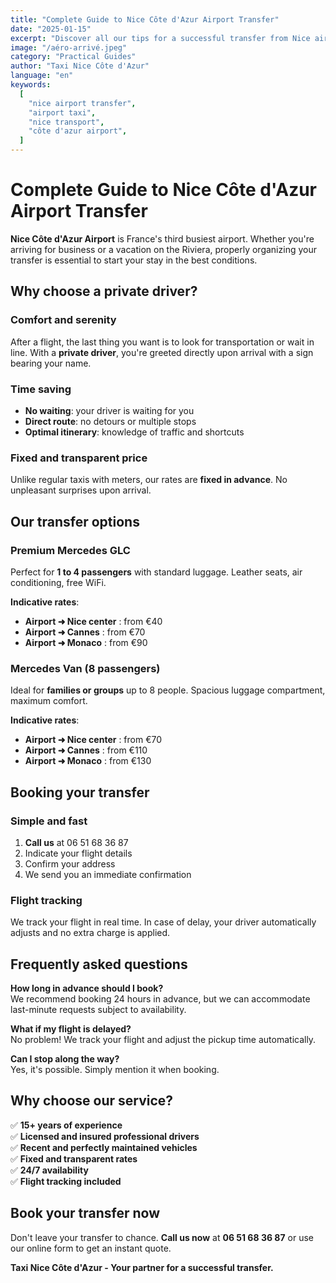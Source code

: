 ```yaml
---
title: "Complete Guide to Nice Côte d'Azur Airport Transfer"
date: "2025-01-15"
excerpt: "Discover all our tips for a successful transfer from Nice airport. Prices, durations, options and tips for traveling peacefully."
image: "/aéro-arrivé.jpeg"
category: "Practical Guides"
author: "Taxi Nice Côte d'Azur"
language: "en"
keywords:
  [
    "nice airport transfer",
    "airport taxi",
    "nice transport",
    "côte d'azur airport",
  ]
---
```


# Complete Guide to Nice Côte d'Azur Airport Transfer

**Nice Côte d'Azur Airport** is France's third busiest airport. Whether you're arriving for business or a vacation on the Riviera, properly organizing your transfer is essential to start your stay in the best conditions.

## Why choose a private driver?

### Comfort and serenity

After a flight, the last thing you want is to look for transportation or wait in line. With a **private driver**, you're greeted directly upon arrival with a sign bearing your name.

### Time saving

- **No waiting**: your driver is waiting for you
- **Direct route**: no detours or multiple stops
- **Optimal itinerary**: knowledge of traffic and shortcuts

### Fixed and transparent price

Unlike regular taxis with meters, our rates are **fixed in advance**. No unpleasant surprises upon arrival.

## Our transfer options

### Premium Mercedes GLC

Perfect for **1 to 4 passengers** with standard luggage. Leather seats, air conditioning, free WiFi.

**Indicative rates**:

- **Airport ➜ Nice center** : from €40
- **Airport ➜ Cannes** : from €70
- **Airport ➜ Monaco** : from €90

### Mercedes Van (8 passengers)

Ideal for **families or groups** up to 8 people. Spacious luggage compartment, maximum comfort.

**Indicative rates**:

- **Airport ➜ Nice center** : from €70
- **Airport ➜ Cannes** : from €110
- **Airport ➜ Monaco** : from €130

## Booking your transfer

### Simple and fast

1. **Call us** at 06 51 68 36 87
2. Indicate your flight details
3. Confirm your address
4. We send you an immediate confirmation

### Flight tracking

We track your flight in real time. In case of delay, your driver automatically adjusts and no extra charge is applied.

## Frequently asked questions

**How long in advance should I book?**  
We recommend booking 24 hours in advance, but we can accommodate last-minute requests subject to availability.

**What if my flight is delayed?**  
No problem! We track your flight and adjust the pickup time automatically.

**Can I stop along the way?**  
Yes, it's possible. Simply mention it when booking.

## Why choose our service?

✅ **15+ years of experience**  
✅ **Licensed and insured professional drivers**  
✅ **Recent and perfectly maintained vehicles**  
✅ **Fixed and transparent rates**  
✅ **24/7 availability**  
✅ **Flight tracking included**

## Book your transfer now

Don't leave your transfer to chance. **Call us now** at **06 51 68 36 87** or use our online form to get an instant quote.

**Taxi Nice Côte d'Azur - Your partner for a successful transfer.**
